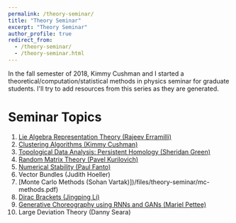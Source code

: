 ```yaml
---
permalink: /theory-seminar/
title: "Theory Seminar"
excerpt: "Theory Seminar"
author_profile: true
redirect_from: 
  - /theory-seminar/
  - /theory-seminar.html
---
```


In the fall semester of 2018, Kimmy Cushman and I started a theoretical/computation/statistical methods in physics seminar for graduate students. I'll try to add resources from this series as they are generated.

Seminar Topics
===
1. [Lie Algebra Representation Theory (Rajeev Erramilli)](/files/theory-seminar/lie-algebra-representations.pdf)
2. [Clustering Algorithms (Kimmy Cushman)](/files/theory-seminar/clustering.pdf)
3. [Topological Data Analysis: Persistent Homology (Sheridan Green)](/files/theory-seminar/persistent-homology.pdf)
4. [Random Matrix Theory (Pavel Kurilovich)](/files/theory-seminar/random-matrix-theory.pdf)
5. [Numerical Stability (Paul Fanto)](/files/theory-seminar/numerical-stability.pdf)
6. Vector Bundles (Judith Hoeller)
7. [Monte Carlo Methods (Sohan Vartak)])/files/theory-seminar/mc-methods.pdf)
8. [Dirac Brackets (Jingping Li)](/files/theory-seminar/dirac-brackets.pdf)
9. [Generative Choreography using RNNs and GANs (Mariel Pettee)](https://docs.google.com/presentation/d/1HIbvO-Pcs1rOnf9ptUgvzlQ-adBqlTMdG5i0vUyNkJw/edit?usp=sharing)
10. Large Deviation Theory (Danny Seara)

